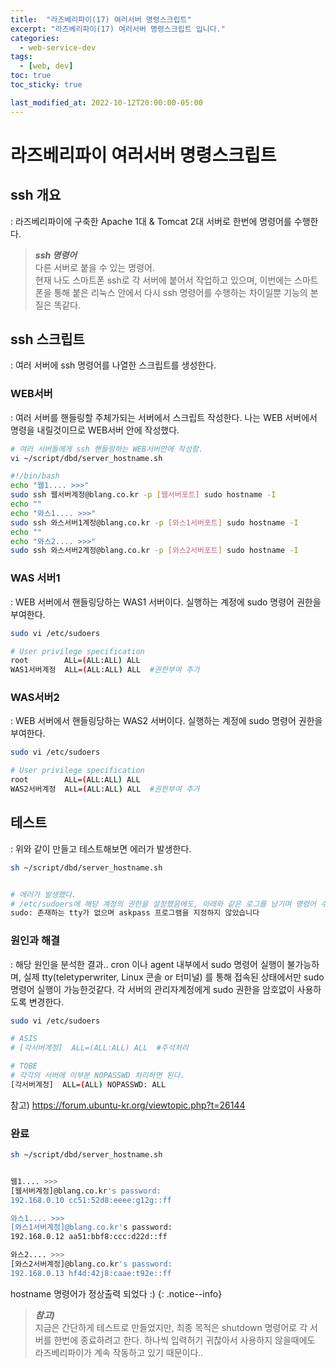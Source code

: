 ```yaml
---
title:  "라즈베리파이(17) 여러서버 명령스크립트"
excerpt: "라즈베리파이(17) 여러서버 명령스크립트 입니다."
categories:
  - web-service-dev
tags:
  - [web, dev]
toc: true
toc_sticky: true

last_modified_at: 2022-10-12T20:00:00-05:00
---
```


# 라즈베리파이 여러서버 명령스크립트
## ssh 개요
  : 라즈베리파이에 구축한 Apache 1대 & Tomcat 2대 서버로 한번에 명령어를 수행한다.

> ***ssh 명령어***  
> 다른 서버로 붙을 수 있는 명령어.  
> 현재 나도 스마트폰 ssh로 각 서버에 붙어서 작업하고 있으며, 이번에는 스마트폰을 통해 붙은 리눅스 안에서 다시 ssh 명령어를 수행하는 차이일뿐 기능의 본질은 똑같다. 


## ssh 스크립트
  : 여러 서버에 ssh 명령어를 나열한 스크립트를 생성한다.

### WEB서버
  : 여러 서버를 핸들링할 주체가되는 서버에서 스크립트 작성한다. 나는 WEB 서버에서 명령을 내릴것이므로 WEB서버 안에 작성했다.

  ```bash
  # 여러 서버들에게 ssh 핸들링하는 WEB서버안에 작성함.
  vi ~/script/dbd/server_hostname.sh
  
  #!/bin/bash
  echo "웹1.... >>>"  
  sudo ssh 웹서버계정@blang.co.kr -p [웹서버포트] sudo hostname -I  
  echo ""
  echo "와스1.... >>>"  
  sudo ssh 와스서버1계정@blang.co.kr -p [와스1서버포트] sudo hostname -I  
  echo ""
  echo "와스2.... >>>"  
  sudo ssh 와스서버2계정@blang.co.kr -p [와스2서버포트] sudo hostname -I  

  ```

### WAS 서버1
  : WEB 서버에서 핸들링당하는 WAS1 서버이다. 실행하는 계정에 sudo 명령어 권한을 부여한다.

  ```bash
  sudo vi /etc/sudoers

  # User privilege specification
  root        ALL=(ALL:ALL) ALL
  WAS1서버계정  ALL=(ALL:ALL) ALL  #권한부여 추가

  ```

### WAS서버2
  : WEB 서버에서 핸들링당하는 WAS2 서버이다. 실행하는 계정에 sudo 명령어 권한을 부여한다.

  ```bash
  sudo vi /etc/sudoers

  # User privilege specification
  root        ALL=(ALL:ALL) ALL
  WAS2서버계정  ALL=(ALL:ALL) ALL  #권한부여 추가

  ```

## 테스트
  : 위와 같이 만들고 테스트해보면 에러가 발생한다.
  
  ```bash
  sh ~/script/dbd/server_hostname.sh
  

  # 에러가 발생했다.
  # /etc/sudoers에 해당 계정의 권한을 설정했음에도, 아래와 같은 로그를 남기며 명령어 수행을 실패하는 경우가 있다.
  sudo: 존재하는 tty가 없으며 askpass 프로그램을 지정하지 않았습니다

  ```

### 원인과 해결  
  : 해당 원인을 분석한 결과.. cron 이나 agent 내부에서 sudo 명령어 실행이 불가능하며, 실제 tty(teletyperwriter, Linux 콘솔 or 터미널) 를 통해 접속된 상태에서만 sudo 명령어 실행이 가능한것같다. 각 서버의 관리자계정에게 sudo 권한을 암호없이 사용하도록 변경한다.  

  ```bash
  sudo vi /etc/sudoers  

  # ASIS
  # [각서버계정]  ALL=(ALL:ALL) ALL  #주석처리
  
  # TOBE
  # 각각의 서버에 이부분 NOPASSWD 처리하면 된다.
  [각서버계정]  ALL=(ALL) NOPASSWD: ALL 

  ```

참고) https://forum.ubuntu-kr.org/viewtopic.php?t=26144

### 완료

```bash
sh ~/script/dbd/server_hostname.sh


웹1.... >>>
[웹서버계정]@blang.co.kr's password:
192.168.0.10 cc51:52d8:eeee:g12g::ff

와스1.... >>>
[와스1서버계정]@blang.co.kr's password:
192.168.0.12 aa51:bbf8:ccc:d22d::ff

와스2.... >>>
[와스2서버계정]@blang.co.kr's password:
192.168.0.13 hf4d:42j8:caae:t92e::ff

```

hostname 명령어가 정상출력 되었다 :)
{: .notice--info}

> ***참고)***  
> 지금은 간단하게 테스트로 만들었지만, 최종 목적은 
> shutdown 명령어로 각 서버를 한번에 종료하려고 한다. 
> 하나씩 입력허기 귀찮아서 사용하지 않을때에도 라즈베리파이가 계속 작동하고 있기 때문이다..
